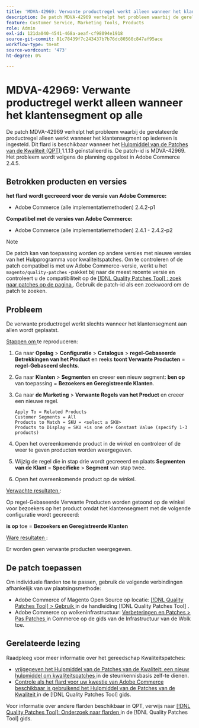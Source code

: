 ```yaml
---
title: 'MDVA-42969: Verwante productregel werkt alleen wanneer het klantensegment op alle'
description: De patch MDVA-42969 verhelpt het probleem waarbij de gerelateerde productregel alleen werkt wanneer het klantensegment op iedereen is ingesteld. Deze patch is beschikbaar wanneer [Quality Patches Tool (QPT)] (https://experienceleague.adobe.com/en/docs/commerce-knowledge-base/kb/announcements/commerce-announcements/magento-quality-patches-released-new-tool-to-self-serve-quality-patches) 1.1.13 is geïnstalleerd. De patch-id is MDVA-42969. Het probleem wordt volgens de planning opgelost in Adobe Commerce 2.4.5.
feature: Customer Service, Marketing Tools, Products
role: Admin
exl-id: 121da040-4541-468a-aeaf-cf98094e1918
source-git-commit: 81c78439f7c243437b7b76dc80560c847af95ace
workflow-type: tm+mt
source-wordcount: '473'
ht-degree: 0%

---
```


# MDVA-42969: Verwante productregel werkt alleen wanneer het klantensegment op alle

De patch MDVA-42969 verhelpt het probleem waarbij de gerelateerde productregel alleen werkt wanneer het klantensegment op iedereen is ingesteld. Dit flard is beschikbaar wanneer het [ Hulpmiddel van de Patches van de Kwaliteit (QPT) ](https://experienceleague.adobe.com/en/docs/commerce-knowledge-base/kb/announcements/commerce-announcements/magento-quality-patches-released-new-tool-to-self-serve-quality-patches) 1.1.13 geïnstalleerd is. De patch-id is MDVA-42969. Het probleem wordt volgens de planning opgelost in Adobe Commerce 2.4.5.

## Betrokken producten en versies

**het flard wordt gecreeerd voor de versie van Adobe Commerce:**

* Adobe Commerce (alle implementatiemethoden) 2.4.2-p1

**Compatibel met de versies van Adobe Commerce:**

* Adobe Commerce (alle implementatiemethoden) 2.4.1 - 2.4.2-p2

>[!NOTE]
>
>De patch kan van toepassing worden op andere versies met nieuwe versies van het Hulpprogramma voor kwaliteitspatches. Om te controleren of de patch compatibel is met uw Adobe Commerce-versie, werkt u het `magento/quality-patches` -pakket bij naar de meest recente versie en controleert u de compatibiliteit op de [[!DNL Quality Patches Tool] : zoek naar patches op de pagina ](https://experienceleague.adobe.com/en/docs/commerce-knowledge-base/kb/announcements/commerce-announcements/magento-quality-patches-released-new-tool-to-self-serve-quality-patches) . Gebruik de patch-id als een zoekwoord om de patch te zoeken.

## Probleem

De verwante productregel werkt slechts wanneer het klantensegment aan allen wordt geplaatst.

<u> Stappen om </u> te reproduceren:

1. Ga naar **Opslag** > **Configuratie** > **Catalogus** > **regel-Gebaseerde Betrekkingen van het Product** en reeks **toont Verwante Producten** = **regel-Gebaseerd slechts**.
1. Ga naar **Klanten** > **Segmenten** en creeer een nieuw segment: **ben op** van toepassing = **Bezoekers en Geregistreerde Klanten**.
1. Ga naar **de Marketing** > **Verwante Regels van het Product** en creeer een nieuwe regel.

   ```code block
   Apply To = Related Products
   Customer Segments = All
   Products to Match = SKU = <select a SKU>
   Products to Display = SKU +is one of+ Constant Value (specify 1-3 products)
   ```

1. Open het overeenkomende product in de winkel en controleer of de weer te geven producten worden weergegeven.
1. Wijzig de regel die in stap drie wordt gecreeerd en plaats **Segmenten van de Klant** = **Specifieke** > **Segment** van stap twee.
1. Open het overeenkomende product op de winkel.

<u> Verwachte resultaten </u>:

Op regel-Gebaseerde Verwante Producten worden getoond op de winkel voor bezoekers op het product omdat het klantensegment met de volgende configuratie wordt gecreeerd:

**is op** toe = **Bezoekers en Geregistreerde Klanten**

<u> Ware resultaten </u>:

Er worden geen verwante producten weergegeven.

## De patch toepassen

Om individuele flarden toe te passen, gebruik de volgende verbindingen afhankelijk van uw plaatsingsmethode:

* Adobe Commerce of Magento Open Source op locatie: [[!DNL Quality Patches Tool]  > Gebruik ](/help/tools/quality-patches-tool/usage.md) in de handleiding [!DNL Quality Patches Tool] .
* Adobe Commerce op wolkeninfrastructuur: [ Verbeteringen en Patches > Pas Patches ](https://experienceleague.adobe.com/docs/commerce-cloud-service/user-guide/develop/upgrade/apply-patches.html) in Commerce op de gids van de Infrastructuur van de Wolk toe.

## Gerelateerde lezing

Raadpleeg voor meer informatie over het gereedschap Kwaliteitspatches:

* [ vrijgegeven het Hulpmiddel van de Patches van de Kwaliteit: een nieuw hulpmiddel om kwaliteitspatches ](https://experienceleague.adobe.com/en/docs/commerce-knowledge-base/kb/announcements/commerce-announcements/magento-quality-patches-released-new-tool-to-self-serve-quality-patches) in de steunkennisbasis zelf-te dienen.
* [ Controle als het flard voor uw kwestie van Adobe Commerce beschikbaar is gebruikend het Hulpmiddel van de Patches van de Kwaliteit ](/help/tools/quality-patches-tool/patches-available-in-qpt/check-patch-for-magento-issue-with-magento-quality-patches.md) in de [!DNL Quality Patches Tool] gids.

Voor informatie over andere flarden beschikbaar in QPT, verwijs naar [[!DNL Quality Patches Tool]: Onderzoek naar flarden ](https://experienceleague.adobe.com/tools/commerce-quality-patches/index.html) in de [!DNL Quality Patches Tool] gids.
